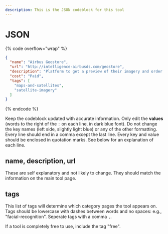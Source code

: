 ```yaml
---
description: This is the JSON codeblock for this tool
---
```


# JSON

{% code overflow="wrap" %}
```json
{
  "name": "Airbus Geostore",
  "url": "http://intelligence-airbusds.com/geostore",
  "description": "Platform to get a preview of their imagery and order images.",
  "cost": "Paid",
  "tags": [
    "maps-and-satellites",
    "satellite-imagery"
  ]
}
```
{% endcode %}

Keep the codeblock updated with accurate information. Only edit the **values** (words to the right of the `:` on each line, in dark blue font). Do not change the key names (left side, slightly light blue) or any of the other formatting. Every line should end in a comma except the last line. Every key and value should be enclosed in quotation marks. See below for an explanation of each line.&#x20;

## name, description, url

These are self explanatory and not likely to change. They should match the information on the main tool page.

## tags

This list of tags will determine which category pages the tool appears on. Tags should be lowercase with dashes between words and no spaces: e.g., "facial-recognition". Seperate tags with a comma `,`.

If a tool is completely free to use, include the tag "free".

